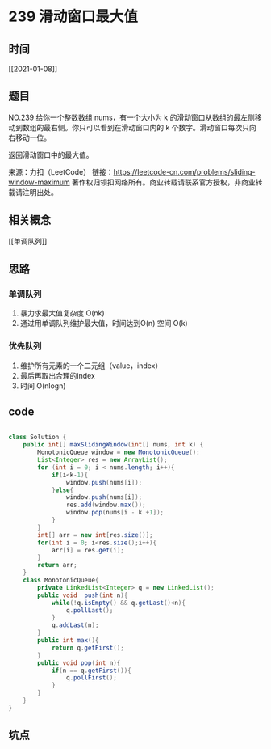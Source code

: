 # 239 滑动窗口最大值
## 时间
[[2021-01-08]]
## 题目
[NO.239](https://leetcode-cn.com/problems/sliding-window-maximum/description/)
给你一个整数数组 nums，有一个大小为 k 的滑动窗口从数组的最左侧移动到数组的最右侧。你只可以看到在滑动窗口内的 k 个数字。滑动窗口每次只向右移动一位。

返回滑动窗口中的最大值。

来源：力扣（LeetCode）
链接：https://leetcode-cn.com/problems/sliding-window-maximum
著作权归领扣网络所有。商业转载请联系官方授权，非商业转载请注明出处。
## 相关概念
[[单调队列]]

## 思路
### 单调队列
1. 暴力求最大值复杂度 O(nk)
2. 通过用单调队列维护最大值，时间达到O(n) 空间 O(k)

### 优先队列
1. 维护所有元素的一个二元组（value，index）
2. 最后再取出合理的index
3. 时间 O(nlogn)

## code
```java

class Solution {
    public int[] maxSlidingWindow(int[] nums, int k) {
        MonotonicQueue window = new MonotonicQueue();
        List<Integer> res = new ArrayList();
        for (int i = 0; i < nums.length; i++){
            if(i<k-1){
                window.push(nums[i]);
            }else{
                window.push(nums[i]);
                res.add(window.max());
                window.pop(nums[i - k +1]);
            }
        }
        int[] arr = new int[res.size()];
        for(int i = 0; i<res.size();i++){
            arr[i] = res.get(i);
        }
        return arr;
    }
    class MonotonicQueue{
        private LinkedList<Integer> q = new LinkedList();
        public void  push(int n){
            while(!q.isEmpty() && q.getLast()<n){
                q.pollLast();
            }
            q.addLast(n);
        }
        public int max(){
            return q.getFirst();
        }
        public void pop(int n){
            if(n == q.getFirst()){
                q.pollFirst();
            }
        }
    }
}

```

## 坑点
